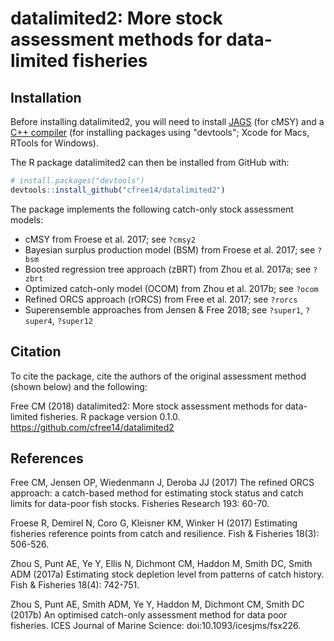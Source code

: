 datalimited2: More stock assessment methods for data-limited fisheries
======================================================================

Installation
------------

Before installing datalimited2, you will need to install [JAGS](http://mcmc-jags.sourceforge.net) (for cMSY) and a [C++ compiler](https://support.rstudio.com/hc/en-us/articles/200486498-Package-Development-Prerequisites) (for installing packages using "devtools"; Xcode for Macs, RTools for Windows).

The R package datalimited2 can then be installed from GitHub with:

``` r
# install.packages("devtools")
devtools::install_github("cfree14/datalimited2")
```

The package implements the following catch-only stock assessment models:

- cMSY from Froese et al. 2017; see `?cmsy2`
- Bayesian surplus production model (BSM) from Froese et al. 2017; see `?bsm`
- Boosted regression tree approach (zBRT) from Zhou et al. 2017a; see `?zbrt`
- Optimized catch-only model (OCOM) from Zhou et al. 2017b; see `?ocom`
- Refined ORCS approach (rORCS) from Free et al. 2017; see `?rorcs`
- Superensemble approaches from Jensen & Free 2018; see `?super1`, `?super4`, `?super12`

Citation
--------

To cite the package, cite the authors of the original assessment method (shown below)
and the following:

Free CM (2018) datalimited2: More stock assessment methods for data-limited fisheries.
R package version 0.1.0. https://github.com/cfree14/datalimited2


References
----------

Free CM, Jensen OP, Wiedenmann J, Deroba JJ (2017) The refined ORCS approach: a catch-based method for estimating stock status and catch limits for data-poor fish stocks. Fisheries Research 193: 60-70.

Froese R, Demirel N, Coro G, Kleisner KM, Winker H (2017) Estimating fisheries reference points from catch and resilience. Fish & Fisheries 18(3): 506-526. 

Zhou S, Punt AE, Ye Y, Ellis N, Dichmont CM, Haddon M, Smith DC, Smith ADM (2017a) Estimating stock depletion level from patterns of catch history. Fish & Fisheries 18(4): 742-751.

Zhou S, Punt AE, Smith ADM, Ye Y, Haddon M, Dichmont CM, Smith DC
(2017b) An optimised catch-only assessment method for data poor fisheries.
ICES Journal of Marine Science: doi:10.1093/icesjms/fsx226.







